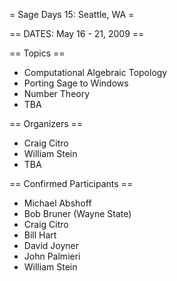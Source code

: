 = Sage Days 15: Seattle, WA =

== DATES: May 16 - 21, 2009 ==

== Topics ==
 * Computational Algebraic Topology
 * Porting Sage to Windows
 * Number Theory
 * TBA

== Organizers ==
 * Craig Citro
 * William Stein
 * TBA

== Confirmed Participants ==

 * Michael Abshoff
 * Bob Bruner (Wayne State)
 * Craig Citro
 * Bill Hart
 * David Joyner
 * John Palmieri
 * William Stein
 
